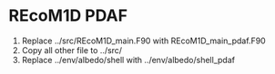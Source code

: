 # REcoM1D PDAF

1. Replace ../src/REcoM1D_main.F90 with REcoM1D_main_pdaf.F90
2. Copy all other file to ../src/
3. Replace ../env/albedo/shell with ../env/albedo/shell_pdaf